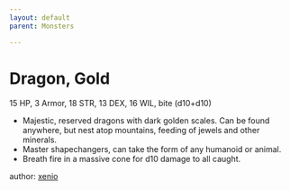 ```yaml
---
layout: default
parent: Monsters 

--- 
```

# Dragon, Gold
15 HP, 3 Armor, 18 STR, 13 DEX, 16 WIL, bite (d10+d10)  
- Majestic, reserved dragons with dark golden scales.   Can be found anywhere, but nest atop mountains, feeding of jewels and other minerals.  
- Master shapechangers, can take the form of any humanoid or animal.  
- Breath fire in a massive cone for d10 damage to all caught.  




author: [xenio](https://xenioinabottle.blogspot.com/2021/02/classic-monsters-for-cairnito-part-1.html) 


